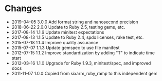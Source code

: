 # Changes

* 2019-04-05 3.0.0 Add format string and nanosecond precision
* 2018-06-22 2.0.0 Update to Ruby 2.5, testing gems, etc.
* 2017-08-14 1.1.6 Update minitest expectations
* 2017-08-13 1.1.5 Update to Ruby 2.4, spdx licenses, rake test, etc.
* 2015-07-18 1.1.4 Improve quality assurance
* 2015-07-07 1.1.3 Update gemspec to use file manifest
* 2012-07-15 1.1.2 Improve standardization by adding "T" to indicate time start
* 2012-03-16 1.1.0 Upgrade for Ruby 1.9.3, minitest/spec, and improved docs
* 2011-11-07 1.0.0 Copied from sixarm_ruby_ramp to this independent gem
